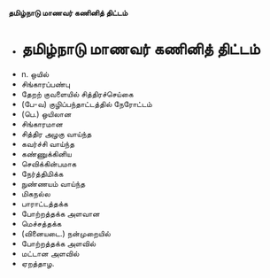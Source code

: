 **தமிழ்நாடு மாணவர் கணினித் திட்டம்**
- # தமிழ்நாடு மாணவர் கணினித் திட்டம்
- n. ஒயில்
- சிங்காரப்பண்பு
- தேறற் குவளையில் சித்திரச்செய்கை
- (பே-வ) குழிப்பந்தாட்டத்தில் நேரோட்டம்
- (பெ.) ஒயிலான
- சிங்காரமான
- சித்திர அழகு வாய்ந்த
- கவர்ச்சி வாய்ந்த
- கண்ணுக்கினிய
- செவிக்கின்பமாக
- நேர்த்திமிக்க
- நுண்ணயம் வாய்ந்த
- மிகநல்ல
- பாராட்டத்தக்க
- போற்றத்தக்க அளவான
- மெச்சத்தக்க
- (வினையடை.) நன்முறையில்
- போற்றத்தக்க அளவில்
- மட்டான அளவில்
- ஏறத்தாழ.


